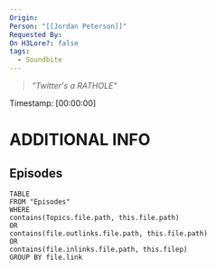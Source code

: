 ```yaml
---
Origin: 
Person: "[[Jordan Peterson]]"
Requested By: 
On H3Lore?: false
tags:
  - Soundbite
---
```

> *"Twitter's a RATHOLE"*

Timestamp: [00:00:00]

# ADDITIONAL INFO

## Episodes
``` dataview
TABLE
FROM "Episodes"
WHERE 
contains(Topics.file.path, this.file.path) 
OR 
contains(file.outlinks.file.path, this.file.path)
OR
contains(file.inlinks.file.path, this.filep)
GROUP BY file.link
```
